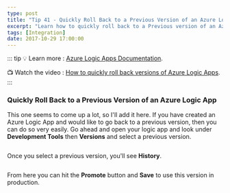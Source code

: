 ```yaml
---
type: post
title: "Tip 41 - Quickly Roll Back to a Previous Version of an Azure Logic App"
excerpt: "Learn how to quickly roll back to a Previous version of an Azure Logic App"
tags: [Integration]
date: 2017-10-29 17:00:00
---
```


::: tip
:bulb: Learn more : [Azure Logic Apps Documentation](https://docs.microsoft.com/azure/logic-apps/?WT.mc_id=docs-azuredevtips-azureappsdev).

:tv: Watch the video : [How to quickly roll back versions of Azure Logic Apps](https://www.youtube.com/watch?v=AqInZgTY57Y&list=PLLasX02E8BPCNCK8Thcxu-Y-XcBUbhFWC&index=33?WT.mc_id=youtube-azuredevtips-azureappsdev).
:::

### Quickly Roll Back to a Previous Version of an Azure Logic App

This one seems to come up a lot, so I'll add it here. If you have created an Azure Logic App and would like to go back to a previous version, then you can do so very easily. Go ahead and open your logic app and look under **Development Tools** then **Versions** and select a previous version.

<img :src="$withBase('/files/versionlogic1.png')">

Once you select a previous version, you'll see **History**.

<img :src="$withBase('/files/versionlogic2.png')">

From here you can hit the **Promote** button and **Save** to use this version in production.

